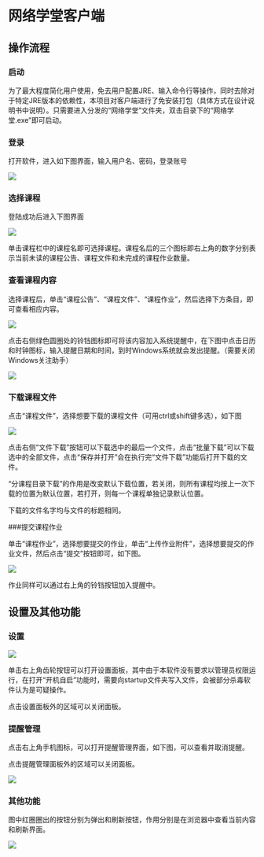 # 网络学堂客户端




## 操作流程

###	启动
为了最大程度简化用户使用，免去用户配置JRE、输入命令行等操作，同时去除对于特定JRE版本的依赖性，本项目对客户端进行了免安装打包（具体方式在设计说明书中说明）。只需要进入分发的“网络学堂”文件夹，双击目录下的“网络学堂.exe”即可启动。

### 登录

打开软件，进入如下图界面，输入用户名、密码，登录账号

![](docs/1.png)

### 选择课程

登陆成功后进入下图界面

![](docs/2.png)

单击课程栏中的课程名即可选择课程。课程名后的三个图标即右上角的数字分别表示当前未读的课程公告、课程文件和未完成的课程作业数量。

### 查看课程内容

选择课程后，单击“课程公告”、“课程文件”、“课程作业”，然后选择下方条目，即可查看相应内容。 

![](docs/3.png)

点击右侧绿色圆圈处的铃铛图标即可将该内容加入系统提醒中，在下图中点击日历和时钟图标，输入提醒日期和时间，到时Windows系统就会发出提醒。（需要关闭Windows关注助手） 

![](docs/4.png)

### 下载课程文件 

点击“课程文件”，选择想要下载的课程文件（可用ctrl或shift键多选），如下图

![](docs/5.png)

点击右侧“文件下载”按钮可以下载选中的最后一个文件，点击“批量下载”可以下载选中的全部文件，点击“保存并打开”会在执行完“文件下载”功能后打开下载的文件。

“分课程目录下载”的作用是改变默认下载位置，若关闭，则所有课程均按上一次下载的位置为默认位置，若打开，则每一个课程单独记录默认位置。

下载的文件名字均与文件的标题相同。

###提交课程作业 

单击“课程作业”，选择想要提交的作业，单击“上传作业附件”，选择想要提交的作业文件，然后点击“提交”按钮即可，如下图。

![](docs/6.png)

作业同样可以通过右上角的铃铛按钮加入提醒中。

## 设置及其他功能

### 设置

![](docs/7.png)

单击右上角齿轮按钮可以打开设置面板，其中由于本软件没有要求以管理员权限运行，在打开“开机自启”功能时，需要向startup文件夹写入文件，会被部分杀毒软件认为是可疑操作。

点击设置面板外的区域可以关闭面板。

### 提醒管理

点击右上角手机图标，可以打开提醒管理界面，如下图，可以查看并取消提醒。

点击提醒管理面板外的区域可以关闭面板。

![](docs/8.png)

### 其他功能

图中红圈圈出的按钮分别为弹出和刷新按钮，作用分别是在浏览器中查看当前内容和刷新界面。 

![](docs/9.png)
